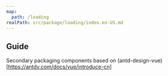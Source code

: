 ```yaml
---
map:
  path: /loading
realPath: src/package/loading/index.en-US.md
---
```


## Guide

Secondary packaging components based on (antd-design-vue)[https://antdv.com/docs/vue/introduce-cn]
